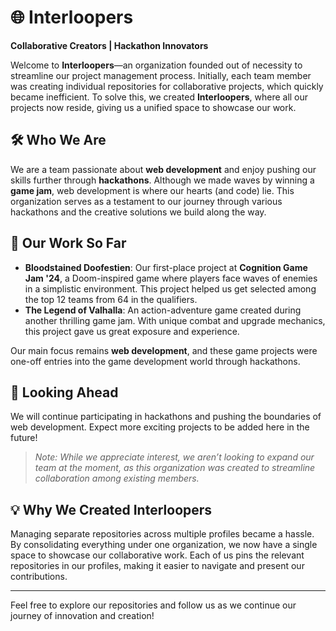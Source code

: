 # 🌐 **Interloopers** 

**Collaborative Creators | Hackathon Innovators**

Welcome to **Interloopers**—an organization founded out of necessity to streamline our project management process. Initially, each team member was creating individual repositories for collaborative projects, which quickly became inefficient. To solve this, we created **Interloopers**, where all our projects now reside, giving us a unified space to showcase our work.

## 🛠️ **Who We Are**

We are a team passionate about **web development** and enjoy pushing our skills further through **hackathons**. Although we made waves by winning a **game jam**, web development is where our hearts (and code) lie. This organization serves as a testament to our journey through various hackathons and the creative solutions we build along the way.

## 📌 **Our Work So Far**  

- **Bloodstained Doofestien**: Our first-place project at **Cognition Game Jam '24**, a Doom-inspired game where players face waves of enemies in a simplistic environment. This project helped us get selected among the top 12 teams from 64 in the qualifiers.
- **The Legend of Valhalla**: An action-adventure game created during another thrilling game jam. With unique combat and upgrade mechanics, this project gave us great exposure and experience.
  
Our main focus remains **web development**, and these game projects were one-off entries into the game development world through hackathons.

## 🚀 **Looking Ahead**

We will continue participating in hackathons and pushing the boundaries of web development. Expect more exciting projects to be added here in the future!

> *Note: While we appreciate interest, we aren’t looking to expand our team at the moment, as this organization was created to streamline collaboration among existing members.*

## 💡 **Why We Created Interloopers**

Managing separate repositories across multiple profiles became a hassle. By consolidating everything under one organization, we now have a single space to showcase our collaborative work. Each of us pins the relevant repositories in our profiles, making it easier to navigate and present our contributions.

---

Feel free to explore our repositories and follow us as we continue our journey of innovation and creation!
